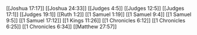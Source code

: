 [[Joshua 17:17]]
[[Joshua 24:33]]
[[Judges 4:5]]
[[Judges 12:5]]
[[Judges 17:1]]
[[Judges 19:1]]
[[Ruth 1:2]]
[[1 Samuel 1:19]]
[[1 Samuel 9:4]]
[[1 Samuel 9:5]]
[[1 Samuel 17:12]]
[[1 Kings 11:26]]
[[1 Chronicles 6:12]]
[[1 Chronicles 6:25]]
[[1 Chronicles 6:34]]
[[Matthew 27:57]]
